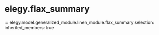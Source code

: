 
# elegy.flax_summary

::: elegy.model.generalized_module.linen_module.flax_summary
    selection:
        inherited_members: true
